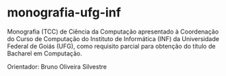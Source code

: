 # monografia-ufg-inf
Monografia (TCC) de Ciência da Computação apresentado à Coordenação do Curso de Computação do Instituto de Informática (INF) da Universidade Federal de Goiás (UFG), como requisito parcial para obtenção do título de Bacharel em Computação.

Orientador: Bruno Oliveira Silvestre
